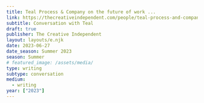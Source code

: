 ```yaml
---
title: Teal Process & Company on the future of work ...
link: https://thecreativeindependent.com/people/teal-process-and-company-on-the-future-of-work-learning-time-and-space
subtitle: Conversation with Teal
draft: true
publisher: The Creative Independent
layout: layouts/e.njk
date: 2023-06-27
date_season: Summer 2023
season: Summer
# featured_image: /assets/media/
type: writing
subtype: conversation
medium:
  - writing
year: ["2023"]
---
```

